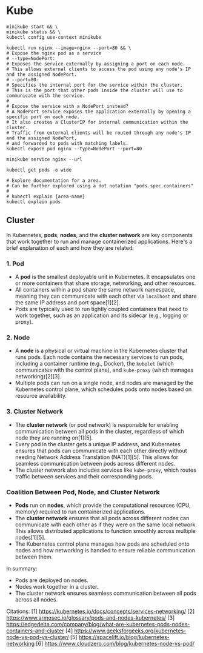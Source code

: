 # Kube

```shell
minikube start && \
minikube status && \
kubectl config use-context minikube
```

```shell
kubectl run nginx --image=nginx --port=80 && \
# Expose the nginx pod as a service
# --type=NodePort:
# Exposes the service externally by assigning a port on each node.
# This allows external clients to access the pod using any node's IP and the assigned NodePort.
# --port=80:
# Specifies the internal port for the service within the cluster.
# This is the port that other pods inside the cluster will use to communicate with the service.
#
# Expose the service with a NodePort instead?
# A NodePort service exposes the application externally by opening a specific port on each node.
# It also creates a ClusterIP for internal communication within the cluster.
# Traffic from external clients will be routed through any node's IP and the assigned NodePort,
# and forwarded to pods with matching labels.
kubectl expose pod nginx --type=NodePort --port=80
```

```shell
minikube service nginx --url
```

```shell
kubectl get pods -o wide
```

```shell
# Explore documentation for a area.
# Can be further explored using a dot notation "pods.spec.containers"
#
# kubectl explain {area-name}
kubectl explain pods
```

## Cluster

In Kubernetes, **pods**, **nodes**, and the **cluster network** are key components that work together to run and manage containerized applications. Here's a brief explanation of each and how they are related:

### 1. **Pod**

- A **pod** is the smallest deployable unit in Kubernetes. It encapsulates one or more containers that share storage, networking, and other resources.
- All containers within a pod share the same network namespace, meaning they can communicate with each other via `localhost` and share the same IP address and port space[1][2].
- Pods are typically used to run tightly coupled containers that need to work together, such as an application and its sidecar (e.g., logging or proxy).

### 2. **Node**

- A **node** is a physical or virtual machine in the Kubernetes cluster that runs pods. Each node contains the necessary services to run pods, including a container runtime (e.g., Docker), the `kubelet` (which communicates with the control plane), and `kube-proxy` (which manages networking)[2][3].
- Multiple pods can run on a single node, and nodes are managed by the Kubernetes control plane, which schedules pods onto nodes based on resource availability.

### 3. **Cluster Network**

- The **cluster network** (or pod network) is responsible for enabling communication between all pods in the cluster, regardless of which node they are running on[1][5].
- Every pod in the cluster gets a unique IP address, and Kubernetes ensures that pods can communicate with each other directly without needing Network Address Translation (NAT)[1][5]. This allows for seamless communication between pods across different nodes.
- The cluster network also includes services like `kube-proxy`, which routes traffic between services and their corresponding pods.

### Coalition Between Pod, Node, and Cluster Network

- **Pods** run on **nodes**, which provide the computational resources (CPU, memory) required to run containerized applications.
- The **cluster network** ensures that all pods across different nodes can communicate with each other as if they were on the same local network. This allows distributed applications to function smoothly across multiple nodes[1][5].
- The Kubernetes control plane manages how pods are scheduled onto nodes and how networking is handled to ensure reliable communication between them.

In summary:

- Pods are deployed on nodes.
- Nodes work together in a cluster.
- The cluster network ensures seamless communication between all pods across all nodes.

Citations:
[1] https://kubernetes.io/docs/concepts/services-networking/
[2] https://www.armosec.io/glossary/pods-and-nodes-kubernetes/
[3] https://edgedelta.com/company/blog/what-are-kubernetes-pods-nodes-containers-and-cluster
[4] https://www.geeksforgeeks.org/kubernetes-node-vs-pod-vs-cluster/
[5] https://spacelift.io/blog/kubernetes-networking
[6] https://www.cloudzero.com/blog/kubernetes-node-vs-pod/
